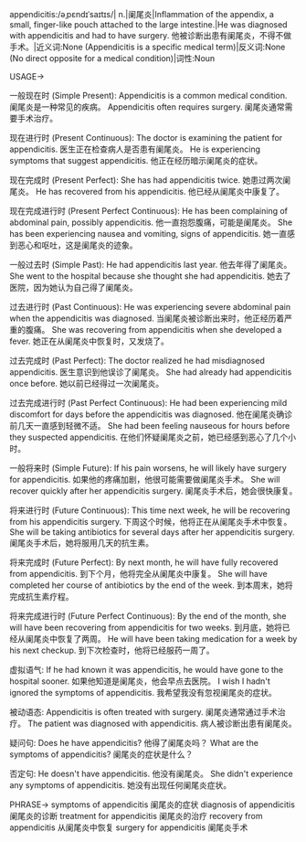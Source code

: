 appendicitis:/əˌpɛndɪˈsaɪtɪs/| n.|阑尾炎|Inflammation of the appendix, a small, finger-like pouch attached to the large intestine.|He was diagnosed with appendicitis and had to have surgery. 他被诊断出患有阑尾炎，不得不做手术。|近义词:None (Appendicitis is a specific medical term)|反义词:None (No direct opposite for a medical condition)|词性:Noun

USAGE->

一般现在时 (Simple Present):
Appendicitis is a common medical condition. 阑尾炎是一种常见的疾病。
Appendicitis often requires surgery. 阑尾炎通常需要手术治疗。

现在进行时 (Present Continuous):
The doctor is examining the patient for appendicitis. 医生正在检查病人是否患有阑尾炎。
He is experiencing symptoms that suggest appendicitis.  他正在经历暗示阑尾炎的症状。

现在完成时 (Present Perfect):
She has had appendicitis twice. 她患过两次阑尾炎。
He has recovered from his appendicitis. 他已经从阑尾炎中康复了。

现在完成进行时 (Present Perfect Continuous):
He has been complaining of abdominal pain, possibly appendicitis.  他一直抱怨腹痛，可能是阑尾炎。
She has been experiencing nausea and vomiting, signs of appendicitis. 她一直感到恶心和呕吐，这是阑尾炎的迹象。

一般过去时 (Simple Past):
He had appendicitis last year. 他去年得了阑尾炎。
She went to the hospital because she thought she had appendicitis. 她去了医院，因为她认为自己得了阑尾炎。


过去进行时 (Past Continuous):
He was experiencing severe abdominal pain when the appendicitis was diagnosed.  当阑尾炎被诊断出来时，他正经历着严重的腹痛。
She was recovering from appendicitis when she developed a fever.  她正在从阑尾炎中恢复时，又发烧了。


过去完成时 (Past Perfect):
The doctor realized he had misdiagnosed appendicitis. 医生意识到他误诊了阑尾炎。
She had already had appendicitis once before. 她以前已经得过一次阑尾炎。


过去完成进行时 (Past Perfect Continuous):
He had been experiencing mild discomfort for days before the appendicitis was diagnosed. 他在阑尾炎确诊前几天一直感到轻微不适。
She had been feeling nauseous for hours before they suspected appendicitis. 在他们怀疑阑尾炎之前，她已经感到恶心了几个小时。


一般将来时 (Simple Future):
If his pain worsens, he will likely have surgery for appendicitis. 如果他的疼痛加剧，他很可能需要做阑尾炎手术。
She will recover quickly after her appendicitis surgery. 阑尾炎手术后，她会很快康复。


将来进行时 (Future Continuous):
This time next week, he will be recovering from his appendicitis surgery.  下周这个时候，他将正在从阑尾炎手术中恢复。
She will be taking antibiotics for several days after her appendicitis surgery. 阑尾炎手术后，她将服用几天的抗生素。


将来完成时 (Future Perfect):
By next month, he will have fully recovered from appendicitis. 到下个月，他将完全从阑尾炎中康复。
She will have completed her course of antibiotics by the end of the week. 到本周末，她将完成抗生素疗程。


将来完成进行时 (Future Perfect Continuous):
By the end of the month, she will have been recovering from appendicitis for two weeks. 到月底，她将已经从阑尾炎中恢复了两周。
He will have been taking medication for a week by his next checkup. 到下次检查时，他将已经服药一周了。


虚拟语气:
If he had known it was appendicitis, he would have gone to the hospital sooner. 如果他知道是阑尾炎，他会早点去医院。
I wish I hadn't ignored the symptoms of appendicitis. 我希望我没有忽视阑尾炎的症状。

被动语态:
Appendicitis is often treated with surgery. 阑尾炎通常通过手术治疗。
The patient was diagnosed with appendicitis. 病人被诊断出患有阑尾炎。


疑问句:
Does he have appendicitis? 他得了阑尾炎吗？
What are the symptoms of appendicitis? 阑尾炎的症状是什么？


否定句:
He doesn't have appendicitis. 他没有阑尾炎。
She didn't experience any symptoms of appendicitis. 她没有出现任何阑尾炎症状。

PHRASE->
symptoms of appendicitis 阑尾炎的症状
diagnosis of appendicitis 阑尾炎的诊断
treatment for appendicitis 阑尾炎的治疗
recovery from appendicitis 从阑尾炎中恢复
surgery for appendicitis 阑尾炎手术


